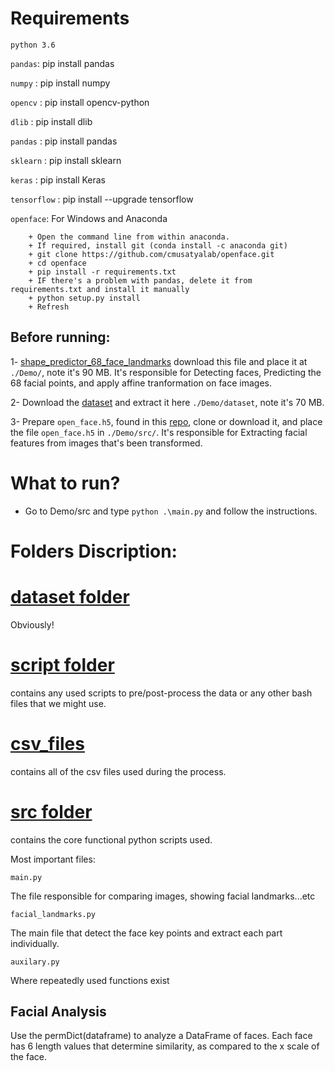 # Requirements
`python 3.6`

`pandas`: pip install pandas

`numpy` : pip install numpy

`opencv` : pip install opencv-python

`dlib` : pip install dlib

`pandas` : pip install pandas

`sklearn` : pip install sklearn

`keras` : pip install Keras

`tensorflow` : pip install --upgrade tensorflow

`openface`: For Windows and Anaconda
        
        + Open the command line from within anaconda.
        + If required, install git (conda install -c anaconda git)
        + git clone https://github.com/cmusatyalab/openface.git
        + cd openface
        + pip install -r requirements.txt
        + IF there's a problem with pandas, delete it from requirements.txt and install it manually
        + python setup.py install
        + Refresh

 
## Before running:

1- [shape_predictor_68_face_landmarks](http://dlib.net/files/shape_predictor_68_face_landmarks.dat.bz2)
    download this file and place it at `./Demo/`, note it's 90 MB. It's responsible for Detecting faces, Predicting the 68 facial points, and apply affine tranformation on face images.

2- Download the [dataset](https://drive.google.com/file/d/12Uik_DInDR9YfnHS1rwcLE9QchoeiPLZ/view?usp=sharing) and extract it here `./Demo/dataset`, note it's 70 MB.

3- Prepare `open_face.h5`, found in this [repo](https://github.com/krsatyam1996/Face-recognition-and-identification), clone or download it, and place the file `open_face.h5` in `./Demo/src/`. It's responsible for Extracting facial features from images that's been transformed.



# What to run?
+ Go to Demo/src and type `python .\main.py` and follow the instructions.




# Folders Discription:


# [dataset folder](https://github.com/Evraa/Facial-Verification-System-Python/tree/master/Demo/dataset)
Obviously!

# [script folder](https://github.com/Evraa/Facial-Verification-System-Python/tree/master/Demo/sctipt)
contains any used scripts to pre/post-process the data
or any other bash files that we might use.

# [csv_files](https://github.com/Evraa/Facial-Verification-System-Python/tree/master/Demo/csv_files)
contains all of the csv files used during the process.


# [src folder](https://github.com/Evraa/Facial-Verification-System-Python/tree/master/Demo/src)
contains the core functional python scripts used.

Most important files:

`main.py`

The file responsible for comparing images, showing facial landmarks...etc

`facial_landmarks.py`

The main file that detect the face key points and extract each part individually.

`auxilary.py`

Where repeatedly used functions exist
 

## Facial Analysis
Use the permDict(dataframe) to analyze a DataFrame of faces. 
Each face has 6 length values that determine similarity,
as compared to the x scale of the face.